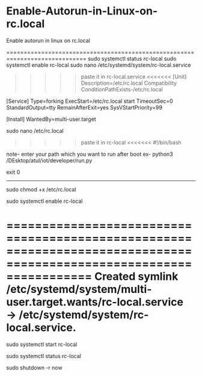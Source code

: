 # Enable-Autorun-in-Linux-on-rc.local
Enable autorun in linux on rc.local

=============================================================================
sudo systemctl status rc-local
sudo systemctl enable rc-local
sudo nano /etc/systemd/system/rc-local.service
>>>>> paste it in rc-local.service <<<<<<<
[Unit]
Description=/etc/rc.local Compatibility
ConditionPathExists-/etc/rc.local

[Service]
Type=forking
ExecStart=/etc/rc.local start
TimeoutSec=0
StandardOutput=tty
RemainAfterExit=yes
SysVStartPriority=99

[Install]
WantedBy=multi-user.target 

sudo nano /etc/rc.local
>>>>> paste it in rc-local <<<<<<<
#!/bin/bash

note- enter your path which you want to run after boot
ex- python3 /DEsktop/atul/iot/developer/run.py

exit 0

--------------------------------------------------

sudo chmod +x /etc/rc.local

sudo systemctl enable rc-local

====================================================================================================================
Created symlink /etc/systemd/system/multi-user.target.wants/rc-local.service → /etc/systemd/system/rc-local.service.
====================================================================================================================

sudo systemctl start rc-local

sudo systemctl status rc-local

sudo shutdown -r now
